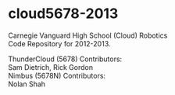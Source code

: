 cloud5678-2013
==============

Carnegie Vanguard High School (Cloud) Robotics  
Code Repository for 2012-2013.

ThunderCloud (5678) Contributors:  
Sam Dietrich, Rick Gordon  
Nimbus (5678N) Contributors:  
Nolan Shah
